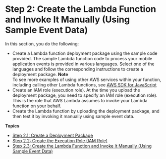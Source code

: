 # Step 2: Create the Lambda Function and Invoke It Manually \(Using Sample Event Data\)<a name="with-on-demand-custom-android-example-create-test-manually"></a>

In this section, you do the following:
+ Create a Lambda function deployment package using the sample code provided\. The sample Lambda function code to process your mobile application events is provided in various languages\. Select one of the languages and follow the corresponding instructions to create a deployment package\.
**Note**  
To see more examples of using other AWS services within your function, including calling other Lambda functions, see [AWS SDK for JavaScript](http://docs.aws.amazon.com/AWSJavaScriptSDK/latest/frames.html)
+ Create an IAM role \(execution role\)\. At the time you upload the deployment package, you need to specify an IAM role \(execution role\)\. This is the role that AWS Lambda assumes to invoke your Lambda function on your behalf\. 
+ Create the Lambda function by uploading the deployment package, and then test it by invoking it manually using sample event data\. 

**Topics**
+ [Step 2\.1: Create a Deployment Package](with-on-demand-custom-android-example-deployment-pkg.md)
+ [Step 2\.2: Create the Execution Role \(IAM Role\)](with-on-demand-custom-android-example-create-iam-role.md)
+ [Step 2\.3: Create the Lambda Function and Invoke It Manually \(Using Sample Event Data\)](with-on-demand-custom-android-example-upload-deployment-pkg.md)